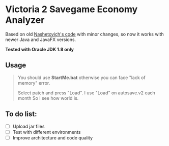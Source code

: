 # Victoria 2 Savegame Economy Analyzer

Based on old [Nashetovich's code](http://oldforum.paradoxplaza.com/forum/showthread.php?715468) with minor changes, 
 so now it works with newer Java and JavaFX versions. 
 
**Tested with Oracle JDK 1.8 only** 

## Usage

>You should use **StartMe.bat** otherwise you can face "lack of memory" error.
>
>Select patch and press "Load". I use "Load" on autosave.v2 each month So I see how world is.

 
## To do list:

- [ ] Upload jar files
- [ ] Test with different environments
- [ ] Improve architecture and code quality